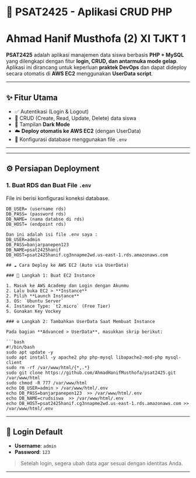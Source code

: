 # 📘 PSAT2425 - Aplikasi CRUD PHP

# Ahmad Hanif Musthofa (2) XI TJKT 1

**PSAT2425** adalah aplikasi manajemen data siswa berbasis **PHP + MySQL** yang dilengkapi dengan fitur **login, CRUD, dan antarmuka mode gelap**.
Aplikasi ini dirancang untuk keperluan **praktek DevOps** dan dapat dideploy secara otomatis di **AWS EC2** menggunakan **UserData script**.

---

## ✨ Fitur Utama

- ✅ Autentikasi (Login & Logout)
- 📝 CRUD (Create, Read, Update, Delete) data siswa
- 🌙 Tampilan **Dark Mode**
- ☁️ **Deploy otomatis ke AWS EC2** (dengan UserData)
- 🔐 Konfigurasi database menggunakan file `.env`

---

---

## ⚙️ Persiapan Deployment

### 1. Buat RDS dan Buat File `.env`

File ini berisi konfigurasi koneksi database.

```env
DB_USER= (username rds)
DB_PASS= (password rds)
DB_NAME= (nama databse di rds)
DB_HOST= (endpoint rds)
```

````
Dan ini adalah isi file .env saya :
DB_USER=admin
DB_PASS=banjarpanepen123
DB_NAME=psat2425hanif
DB_HOST=psat2425hanif.cg3nnapme2wd.us-east-1.rds.amazonaws.com

## ☁️ Cara Deploy ke AWS EC2 (Auto via UserData)

### 🧱 Langkah 1: Buat EC2 Instance

1. Masuk ke AWS Academy dan Login dengan Akunmu
2. Lalu buka EC2 > **Instance**
2. Pilih **Launch Instance**
3. OS: `Ubuntu Server`
4. Instance Type: `t2.micro` (Free Tier)
5. Gunakan Key Vockey

### ⚙️ Langkah 2: Tambahkan UserData Saat Membuat Instance

Pada bagian **Advanced > UserData**, masukkan skrip berikut:

```bash
#!/bin/bash
sudo apt update -y
sudo apt install -y apache2 php php-mysql libapache2-mod-php mysql-client
sudo rm -rf /var/www/html/{*,.*}
sudo git clone https://github.com/AhmadHanifMusthofa/psat2425.git /var/www/html
sudo chmod -R 777 /var/www/html
echo DB_USER=admin > /var/www/html/.env
echo DB_PASS=banjarpanepen123  >> /var/www/html/.env
echo DB_NAME=crudsiswa  >> /var/www/html/.env
echo DB_HOST=psat2425hanif.cg3nnapme2wd.us-east-1.rds.amazonaws.com >> /var/www/html/.env
````

---

## 🔐 Login Default

- **Username**: `admin`
- **Password**: `123`

> Setelah login, segera ubah data agar sesuai dengan identitas Anda.

---
